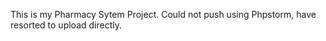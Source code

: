 This is my Pharmacy Sytem Project.
Could not push using Phpstorm, have resorted to upload directly.

